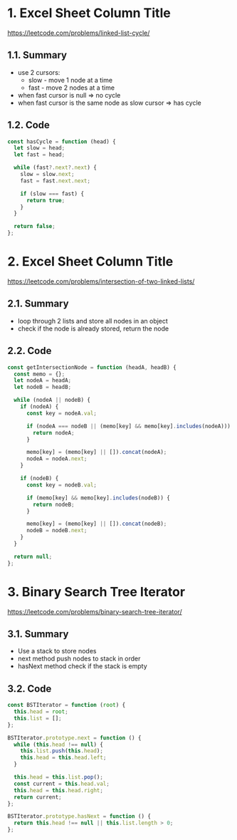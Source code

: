 # 1. Excel Sheet Column Title

https://leetcode.com/problems/linked-list-cycle/

## 1.1. Summary

- use 2 cursors:
  - slow - move 1 node at a time
  - fast - move 2 nodes at a time
- when fast cursor is null => no cycle
- when fast cursor is the same node as slow cursor => has cycle

## 1.2. Code

```js
const hasCycle = function (head) {
  let slow = head;
  let fast = head;

  while (fast?.next?.next) {
    slow = slow.next;
    fast = fast.next.next;

    if (slow === fast) {
      return true;
    }
  }

  return false;
};
```

# 2. Excel Sheet Column Title

https://leetcode.com/problems/intersection-of-two-linked-lists/

## 2.1. Summary

- loop through 2 lists and store all nodes in an object
- check if the node is already stored, return the node

## 2.2. Code

```js
const getIntersectionNode = function (headA, headB) {
  const memo = {};
  let nodeA = headA;
  let nodeB = headB;

  while (nodeA || nodeB) {
    if (nodeA) {
      const key = nodeA.val;

      if (nodeA === nodeB || (memo[key] && memo[key].includes(nodeA))) {
        return nodeA;
      }

      memo[key] = (memo[key] || []).concat(nodeA);
      nodeA = nodeA.next;
    }

    if (nodeB) {
      const key = nodeB.val;

      if (memo[key] && memo[key].includes(nodeB)) {
        return nodeB;
      }

      memo[key] = (memo[key] || []).concat(nodeB);
      nodeB = nodeB.next;
    }
  }

  return null;
};
```

# 3. Binary Search Tree Iterator

https://leetcode.com/problems/binary-search-tree-iterator/

## 3.1. Summary

- Use a stack to store nodes
- next method push nodes to stack in order
- hasNext method check if the stack is empty

## 3.2. Code

```js
const BSTIterator = function (root) {
  this.head = root;
  this.list = [];
};

BSTIterator.prototype.next = function () {
  while (this.head !== null) {
    this.list.push(this.head);
    this.head = this.head.left;
  }

  this.head = this.list.pop();
  const current = this.head.val;
  this.head = this.head.right;
  return current;
};

BSTIterator.prototype.hasNext = function () {
  return this.head !== null || this.list.length > 0;
};
```
